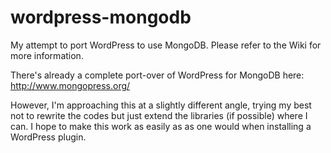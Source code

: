 wordpress-mongodb
=================

My attempt to port WordPress to use MongoDB. Please refer to the Wiki for more information.

There's already a complete port-over of WordPress for MongoDB here: http://www.mongopress.org/

However, I'm approaching this at a slightly different angle, trying my best not to rewrite the codes but just extend the libraries (if possible) where I can. I hope to make this work as easily as as one would when installing a WordPress plugin.  
